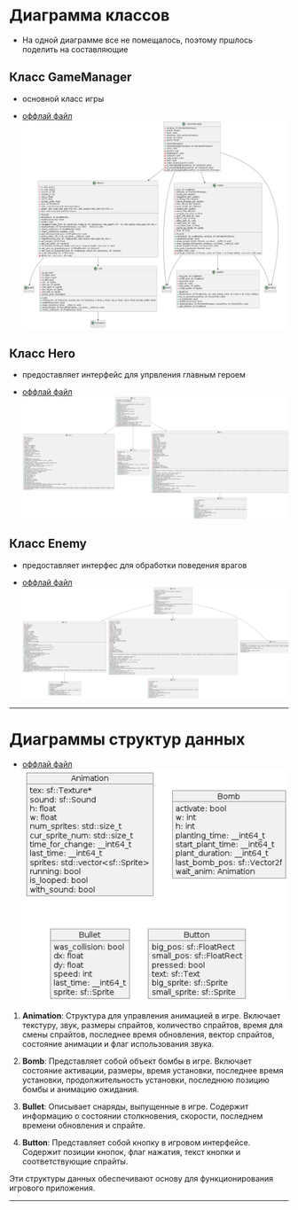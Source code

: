# Диаграмма классов

-  На одной диаграмме все не помещалось, поэтому пршлось поделить на составляющие

## Класс GameManager
 - основной класс игры
* [оффлай файл](./diagram_text/game_manager_class_diag.puml)   
![Диаграмма классов](./pictures/game_manager_class_diag.png)

## Класс Hero 
 - предоставляет интерфейс для упрвления главным героем
* [оффлай файл](./diagram_text/hero_class_diag.puml)   
![Диаграмма классов](./pictures/hero_class_diag.png)  

## Класс Enemy
 - предоставляет интерфес для обработки поведения врагов  
 * [оффлай файл](./diagram_text/enemy_class_diag.puml)   
![Диаграмма классов](./pictures/enemy_class_diag.png)  

---

# Диаграммы структур данных

 * [оффлай файл](./diagram_text/structs_diag.puml)   
![Диаграмма структур данных](./pictures/structs_diag.png)  

1. **Animation**: Структура для управления анимацией в игре. Включает текстуру, звук, размеры спрайтов, количество спрайтов, время для смены спрайтов, последнее время обновления, вектор спрайтов, состояние анимации и флаг использования звука.

2. **Bomb**: Представляет собой объект бомбы в игре. Включает состояние активации, размеры, время установки, последнее время установки, продолжительность установки, последнюю позицию бомбы и анимацию ожидания.

3. **Bullet**: Описывает снаряды, выпущенные в игре. Содержит информацию о состоянии столкновения, скорости, последнем времени обновления и спрайте.

4. **Button**: Представляет собой кнопку в игровом интерфейсе. Содержит позиции кнопок, флаг нажатия, текст кнопки и соответствующие спрайты.

Эти структуры данных обеспечивают основу для функционирования игрового приложения.

---
